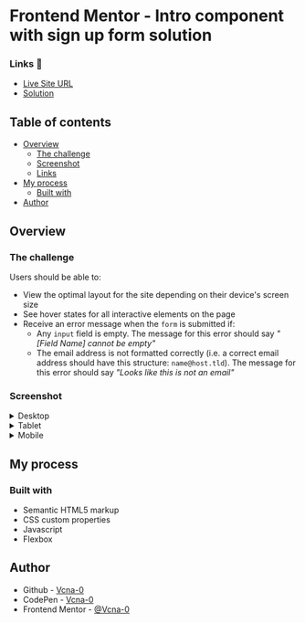 # Frontend Mentor - Intro component with sign up form solution

### Links :link:

- [Live Site URL](https://vcna-0.github.io/FrontendMentor-challenges/Intro-component-with-sign-up-form/)
- [Solution](https://www.frontendmentor.io/solutions/intro-component-with-signup-form-with-html5-css-and-js-5NyDE3560)


## Table of contents

- [Overview](#overview)
  - [The challenge](#the-challenge)
  - [Screenshot](#screenshot)
  - [Links](#links)
- [My process](#my-process)
  - [Built with](#built-with)
- [Author](#author)

## Overview

### The challenge

Users should be able to:

- View the optimal layout for the site depending on their device's screen size
- See hover states for all interactive elements on the page
- Receive an error message when the `form` is submitted if:
  - Any `input` field is empty. The message for this error should say *"[Field Name] cannot be empty"*
  - The email address is not formatted correctly (i.e. a correct email address should have this structure: `name@host.tld`). The message for this error should say *"Looks like this is not an email"*

### Screenshot

<details>
  <summary>Desktop</summary>
  <p align="center">
    <img src="images/screenshots/desktop.png" alt=""/>
  </p>
  <p align="center">
    <img src="images/screenshots/desktop-error.png" alt=""/>
  </p>
</details>

<details>
  <summary>Tablet</summary>
  <p align="center">
    <img src="images/screenshots/tablet.png" alt=""/>
  </p>
</details>

<details>
  <summary>Mobile</summary>
  <p align="center">
    <img src="images/screenshots/mobile.png" alt=""/>
  </p>
</details>

## My process

### Built with

- Semantic HTML5 markup
- CSS custom properties
- Javascript
- Flexbox

## Author

- Github - [Vcna-0](https://github.com/Vcna-0)
- CodePen - [Vcna-0](https://codepen.io/vcna-0)
- Frontend Mentor - [@Vcna-0](https://www.frontendmentor.io/profile/Vcna-0)
